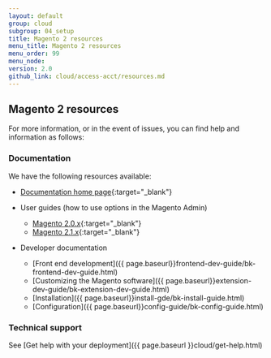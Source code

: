 ```yaml
---
layout: default
group: cloud
subgroup: 04_setup
title: Magento 2 resources
menu_title: Magento 2 resources
menu_order: 99
menu_node: 
version: 2.0
github_link: cloud/access-acct/resources.md
---
```


## Magento 2 resources
For more information, or in the event of issues, you can find help and information as follows:

### Documentation
We have the following resources available:

*	[Documentation home page](https://magento.com/help/documentation){:target="_blank"}
*	User guides (how to use options in the Magento Admin)

	*	[Magento 2.0.x](http://docs.magento.com/m2/2.0/ee/user_guide/getting-started.html?_ga=1.169393634.291740079.1474814112){:target="_blank"}
	*	[Magento 2.1.x](http://docs.magento.com/m2/ee/user_guide/getting-started.html?_ga=1.169393634.291740079.1474814112){:target="_blank"}
*	Developer documentation

	*	[Front end development]({{ page.baseurl}}frontend-dev-guide/bk-frontend-dev-guide.html)
	*	[Customizing the Magento software]({{ page.baseurl}}extension-dev-guide/bk-extension-dev-guide.html)
	*	[Installation]({{ page.baseurl}}install-gde/bk-install-guide.html)
	*	[Configuration]({{ page.baseurl}}config-guide/bk-config-guide.html)

### Technical support
See [Get help with your deployment]({{ page.baseurl }}cloud/get-help.html)